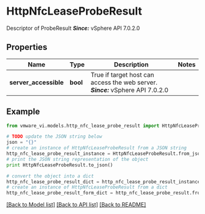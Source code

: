 # HttpNfcLeaseProbeResult

Descriptor of ProbeResult  ***Since:*** vSphere API 7.0.2.0 

## Properties
Name | Type | Description | Notes
------------ | ------------- | ------------- | -------------
**server_accessible** | **bool** | True if target host can access the web server.  ***Since:*** vSphere API 7.0.2.0  | 

## Example

```python
from vmware_vi.models.http_nfc_lease_probe_result import HttpNfcLeaseProbeResult

# TODO update the JSON string below
json = "{}"
# create an instance of HttpNfcLeaseProbeResult from a JSON string
http_nfc_lease_probe_result_instance = HttpNfcLeaseProbeResult.from_json(json)
# print the JSON string representation of the object
print HttpNfcLeaseProbeResult.to_json()

# convert the object into a dict
http_nfc_lease_probe_result_dict = http_nfc_lease_probe_result_instance.to_dict()
# create an instance of HttpNfcLeaseProbeResult from a dict
http_nfc_lease_probe_result_form_dict = http_nfc_lease_probe_result.from_dict(http_nfc_lease_probe_result_dict)
```
[[Back to Model list]](../README.md#documentation-for-models) [[Back to API list]](../README.md#documentation-for-api-endpoints) [[Back to README]](../README.md)


